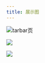```yaml
---
title: 展示图
---
```


![tarbar页](https://cdn.fuzui.net/blog/view.png)



![](https://oss.fuzui.net/img/20200529022512.png)



![](https://oss.fuzui.net/img/gblogadmin.png)